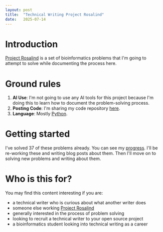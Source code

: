 ```yaml
---
layout: post
title:  "Technical Writing Project Rosalind"
date:   2025-07-14
---
```


# Introduction
[Project Rosalind](https://rosalind.info/about/) is a set of bioinformatics problems that I'm going to attempt to solve 
while documenting the process here.
# Ground rules
1. **AI Use**: I'm not going to use any AI tools for this project because I'm doing this to learn how to document the problem-solving process.
2. **Posting Code**: I'm sharing my code repository [here](https://github.com/rmbryan71/rosalind).
3. **Language**: Mostly [Python](https://www.python.org/).

# Getting started
I've solved 37 of these problems already. 
You can see my [progress](https://rosalind.info/users/rmbryan/). 
I'll be re-working these and writing blog posts about them. 
Then I'll move on to solving new problems and writing about them.

# Who is this for?
You may find this content interesting if you are:
* a technical writer who is curious about what another writer does
* someone else working [Project Rosalind](https://rosalind.info/about/)
* generally interested in the process of problem solving
* looking to recruit a technical writer to your open source project
* a bioinformatics student looking into technical writing as a career

